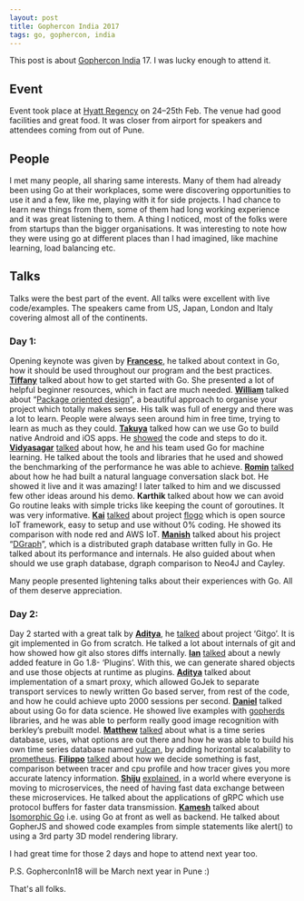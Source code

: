 ```yaml
---
layout: post
title: Gophercon India 2017
tags: go, gophercon, india
---
```

This post is about [Gophercon India](http://www.gophercon.in/) 17. I was lucky enough to attend it. 

## Event
Event took place at [Hyatt Regency](https://www.google.co.in/maps/place/Hyatt+Regency+Pune/@18.5602638,73.9099539,17z/data=!3m1!4b1!4m12!1m6!3m5!1s0x3bc2c13f8898d47d:0xb720e75df7dab049!2sHyatt+Regency+Pune!8m2!3d18.5602638!4d73.9121426!3m4!1s0x3bc2c13f8898d47d:0xb720e75df7dab049!8m2!3d18.5602638!4d73.9121426) on 24–25th Feb. The venue had good  facilities and great food. It was closer from airport for speakers and attendees coming from out of Pune.

## People 
I met many people, all sharing same interests. Many of them had already been using Go at their workplaces, some were discovering opportunities to use it and a few, like me, playing with it for side projects. I had chance to learn new things from them, some of them had long working experience and it was great listening to them. A thing I noticed, most of the folks were from startups than the bigger organisations. It was interesting to note how they were using go at different places than I had imagined, like machine learning, load balancing etc. 

## Talks
Talks were the best part of the event. All talks were excellent with live code/examples. The speakers came from US, Japan, London and Italy covering almost all of the continents. 

### Day 1:
Opening keynote was given by **[Francesc](https://twitter.com/francesc)**, he talked about context in Go, how it should be used throughout our program and the best practices. **[Tiffany](https://twitter.com/tiffanyfayj)** talked about how to get started with Go. She presented a lot of helpful beginner resources, which in fact are much needed. **[William](https://twitter.com/goinggodotnet)** talked about “[Package oriented design](https://github.com/ardanlabs/gotraining/tree/master/topics/go#package-oriented-design)”, a beautiful approach to organise your project which totally makes sense. His talk was full of energy and there was a lot to learn. People were always seen around him in free time, trying to learn as much as they could. **[Takuya](https://twitter.com/tenntenn)** talked how can we use Go to build native Android and iOS apps. He [showed](https://www.slideshare.net/takuyaueda967/mobile-apps-by-pure-go-with-reverse-binding) the code and steps to do it. **[Vidyasagar](https://twitter.com/dumbyoda)** [talked](https://speakerdeck.com/doctorandabox/fast-and-scalable-machine-learning-with-golang) about how, he and his team used Go for machine learning. He talked about the tools and libraries that he used and showed the benchmarking of the performance he was able to achieve. **[Romin](https://twitter.com/iRomin)** [talked](https://docs.google.com/presentation/d/1rVrrJeFkP9IomBepl3Kzck4gtod9icHaP1xCMEPDRes/edit#slide=id.p) about how he had built a natural language conversation slack bot. He showed it live and it was amazing! I later talked to him and we discussed few other ideas around his demo. **Karthik** talked about how we can avoid Go routine leaks with simple tricks like keeping the count of goroutines. It was very informative. **[Kai](https://twitter.com/KaiWaehner)** [talked](https://www.slideshare.net/KaiWaehner/flogo-a-golangpowered-open-source-iot-integration-framework-gophercon) about project [flogo](http://www.flogo.io/) which is open source IoT framework, easy to setup and use without 0% coding. He showed its comparison with node red and AWS IoT. **[Manish](https://twitter.com/manishrjain)** talked about his project “[DGraph](https://speakerdeck.com/manishrjain/dgraph-graph-database-for-production-environment)”, which is a distributed graph database written fully in Go. He talked about its performance and internals. He also guided about when should we use graph database, dgraph comparison to Neo4J and Cayley. 

Many people presented lightening talks about their experiences with Go. All of them deserve appreciation.

### Day 2:
Day 2 started with a great talk by **[Aditya](https://twitter.com/chimeracoder)**, he [talked](https://speakerdeck.com/chimeracoder/cloning-git-in-go-gophercon-india-2017) about project ‘Gitgo’. It is git implemented in Go from scratch. He talked a lot about internals of git and how showed how git also stores diffs internally. **[Ian](https://twitter.com/IanMLewis)** [talked](https://speakerdeck.com/ianlewis/getting-plugged-in-with-go-1-dot-8-plugins-at-gophercon-india) about a newly added feature in Go 1.8- ‘Plugins’. With this, we can generate shared objects and use those objects at runtime as plugins. **[Aditya](https://twitter.com/aditya_sanghi1)** talked about implementation of a smart proxy, which allowed GoJek to separate transport services to newly written Go based server, from rest of the code, and how he could achieve upto 2000 sessions per second. **[Daniel](https://twitter.com/dwhitena)** talked about using Go for data science. He showed live examples with [gopherds](https://github.com/gopherds) libraries, and he was able to perform really good image recognition with berkley’s prebuilt model. **[Matthew](https://twitter.com/kanwisher)** [talked](https://speakerdeck.com/mattkanwisher/building-distributed-timeseries-database-in-go) about what is a time series database, uses, what options are out there and how he was able to build his own time series database named [vulcan](https://github.com/digitalocean/vulcan), by adding horizontal scalability to [prometheus](https://prometheus.io/). **[Filippo](https://twitter.com/FiloSottile)** [talked](https://speakerdeck.com/filosottile/you-latency-and-profiling-at-gophercon-india-2017) about how we decide something is fast, comparison between tracer and cpu profile and how tracer gives you more accurate latency information. **[Shiju](https://twitter.com/shijucv)** [explained](https://www.slideshare.net/shijucv/building-high-performance-apis-in-go-using-grpc-and-protocol-buffers), in a world where everyone is moving to microservices, the need of having fast data exchange between these microservices. He talked about the applications of gRPC which use protocol buffers for faster data transmission. **[Kamesh](https://twitter.com/EngineerKamesh)** talked about [Isomorphic Go](http://www.kamesh.com/outro/gci17_isomorphic_go.pdf) i.e. using Go at front as well as backend. He talked about GopherJS and showed code examples from simple statements like alert() to using a 3rd party 3D model rendering library.

I had great time for those 2 days and hope to attend next year too.

P.S. GopherconIn18 will be March next year in Pune :)

That's all folks.

